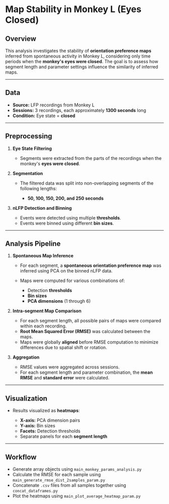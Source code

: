 # Map Stability in Monkey L (Eyes Closed)

## Overview

This analysis investigates the stability of **orientation preference maps** inferred from spontaneous activity in Monkey L, considering only time periods when the **monkey's eyes were closed**. The goal is to assess how segment length and parameter settings influence the similarity of inferred maps.

---

## Data

* **Source:** LFP recordings from Monkey L
* **Sessions:** 3 recordings, each approximately **1300 seconds** long
* **Condition:** Eye state = **closed**

---

## Preprocessing

1. **Eye State Filtering**

   * Segments were extracted from the parts of the recordings when the monkey's **eyes were closed**.

2. **Segmentation**

   * The filtered data was split into non-overlapping segments of the following lengths:

     * **50, 100, 150, 200, and 250 seconds**

3. **nLFP Detection and Binning**

   * Events were detected using multiple **thresholds**.
   * Events were binned using different **bin sizes**.

---

## Analysis Pipeline

1. **Spontaneous Map Inference**

   * For each segment, a **spontaneous orientation preference map** was inferred using PCA on the binned nLFP data.
   * Maps were computed for various combinations of:

     * Detection **thresholds**
     * **Bin sizes**
     * **PCA dimensions** (1 through 6)

2. **Intra-segment Map Comparison**

   * For each segment length, all possible pairs of maps were compared within each recording.
   * **Root Mean Squared Error (RMSE)** was calculated between the maps.
   * Maps were globally **aligned** before RMSE computation to minimize differences due to spatial shift or rotation.

3. **Aggregation**

   * RMSE values were aggregated across sessions.
   * For each segment length and parameter combination, the **mean RMSE** and **standard error** were calculated.

---

## Visualization

* Results visualized as **heatmaps**:

  * **X-axis:** PCA dimension pairs
  * **Y-axis:** Bin sizes
  * **Facets:** Detection thresholds
  * Separate panels for each **segment length**
---
## Workflow

- Generate array objects using `main_monkey_params_analysis.py`
- Calculate the RMSE for each sample using `main_generate_rmse_dist_2samples_param.py`
- Concatenate `.csv` files from all samples together using `concat_dataframes.py`
- Plot the heatmaps using `main_plot_average_heatmap_param.py`

